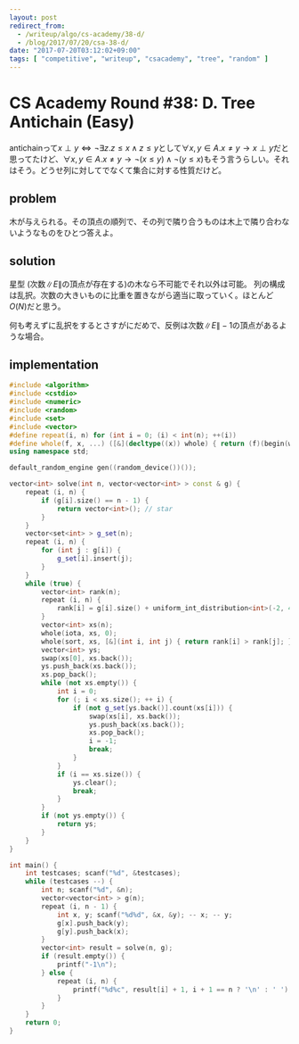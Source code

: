 ```yaml
---
layout: post
redirect_from:
  - /writeup/algo/cs-academy/38-d/
  - /blog/2017/07/20/csa-38-d/
date: "2017-07-20T03:12:02+09:00"
tags: [ "competitive", "writeup", "csacademy", "tree", "random" ]
---
```


# CS Academy Round #38: D. Tree Antichain (Easy)

antichainって$x \perp y \iff \lnot \exists z. z \le x \land z \le y$として$\forall x, y \in A. x \ne y \to x \perp y$だと思ってたけど、$\forall x, y \in A. x \ne y \to \lnot (x \le y) \land \lnot (y \le x)$もそう言うらしい。それはそう。どうせ列に対してでなくて集合に対する性質だけど。

## problem

木が与えられる。その頂点の順列で、その列で隣り合うものは木上で隣り合わないようなものをひとつ答えよ。

## solution

星型 (次数$\|E\|$の頂点が存在する)の木なら不可能でそれ以外は可能。
列の構成は乱択。次数の大きいものに比重を置きながら適当に取っていく。ほとんど$O(N)$だと思う。

何も考えずに乱択をするとさすがにだめで、反例は次数$\|E\| - 1$の頂点があるような場合。

## implementation

``` c++
#include <algorithm>
#include <cstdio>
#include <numeric>
#include <random>
#include <set>
#include <vector>
#define repeat(i, n) for (int i = 0; (i) < int(n); ++(i))
#define whole(f, x, ...) ([&](decltype((x)) whole) { return (f)(begin(whole), end(whole), ## __VA_ARGS__); })(x)
using namespace std;

default_random_engine gen((random_device())());

vector<int> solve(int n, vector<vector<int> > const & g) {
    repeat (i, n) {
        if (g[i].size() == n - 1) {
            return vector<int>(); // star
        }
    }
    vector<set<int> > g_set(n);
    repeat (i, n) {
        for (int j : g[i]) {
            g_set[i].insert(j);
        }
    }
    while (true) {
        vector<int> rank(n);
        repeat (i, n) {
            rank[i] = g[i].size() + uniform_int_distribution<int>(-2, 4)(gen);
        }
        vector<int> xs(n);
        whole(iota, xs, 0);
        whole(sort, xs, [&](int i, int j) { return rank[i] > rank[j]; });
        vector<int> ys;
        swap(xs[0], xs.back());
        ys.push_back(xs.back());
        xs.pop_back();
        while (not xs.empty()) {
            int i = 0;
            for (; i < xs.size(); ++ i) {
                if (not g_set[ys.back()].count(xs[i])) {
                    swap(xs[i], xs.back());
                    ys.push_back(xs.back());
                    xs.pop_back();
                    i = -1;
                    break;
                }
            }
            if (i == xs.size()) {
                ys.clear();
                break;
            }
        }
        if (not ys.empty()) {
            return ys;
        }
    }
}

int main() {
    int testcases; scanf("%d", &testcases);
    while (testcases --) {
        int n; scanf("%d", &n);
        vector<vector<int> > g(n);
        repeat (i, n - 1) {
            int x, y; scanf("%d%d", &x, &y); -- x; -- y;
            g[x].push_back(y);
            g[y].push_back(x);
        }
        vector<int> result = solve(n, g);
        if (result.empty()) {
            printf("-1\n");
        } else {
            repeat (i, n) {
                printf("%d%c", result[i] + 1, i + 1 == n ? '\n' : ' ');
            }
        }
    }
    return 0;
}
```
